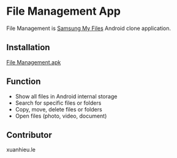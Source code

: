 # File Management App

File Management is [Samsung My Files](https://play.google.com/store/apps/details?id=com.sec.android.app.myfiles&hl=vi&gl=US) Android clone application.

## Installation
[File Management.apk](https://github.com/lehieu252/File-Management/blob/main/FileManagement.apk)

## Function

- Show all files in Android internal storage
- Search for specific files or folders
- Copy, move, delete files or folders
- Open files (photo, video, document)


## Contributor

xuanhieu.le
